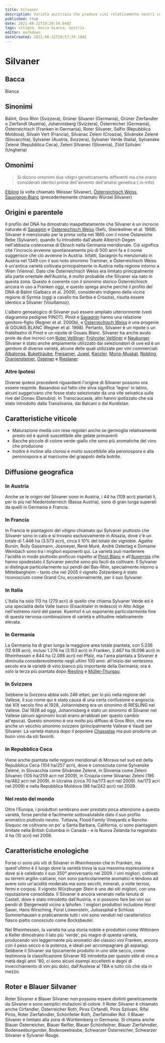 ```yaml
---
title: Silvaner
description: Varietà austriaca che produce vini relativamente neutri con una fermezza e una potenza impressionante in Germania e Alsazia.
published: true
date: 2021-08-22T19:29:54.648Z
tags: vitigno, bacca bianca, austria
editor: markdown
dateCreated: 2021-08-22T18:57:39.184Z
---
```


# Silvaner

## Bacca
Bianca

## Sinonimi
Bálint, Gros Rhin (Svizzera), Grüner Silvaner (Germania), Grüner Zierfandler o Zierfandl (Austria), Johannisberg (Svizzera), Österreicher (Germania), Österreichisch (Franken in Germania), Roter Silvaner, Salfin (Repubblica Moldova), Silvain Vert (Francia), Silvanac Zeleni (Croazia), Silvánske Zelené (Slovacchia), Sylvaner (Austria, Svizzera), Sylvaner Verde (Italia), Sylvanske Zelené (Repubblica Ceca), Zeleni Silvanec (Slovenia), Zöld Szilváni (Ungheria)

## Omonimi
> Si dicono omonimi due vitigni geneticamente differenti ma che erano considerati identici prima dell'avvento dell'analisi genetica
{.is-info}

[Elbling](/vitigni/bacca-bianca/elbling) (a volte chiamato Weisser Silvaner), [Österreichisch Weiss](/vitigni/bacca-bianca/osterreichisch-weiss), [Sauvignon Blanc](/vitigni/bacca-bianca/sauvignon-blanc) (precedentemente chiamato Würzel Silvaner)

## Origini e parentele
Il profilo del DNA ha dimostrato inaspettatamente che Silvaner è un incrocio naturale di [Savagnin](/vitigni/bacca-bianca/savagnin) e [Österreichisch Weiss](/vitigni/bacca-bianca/osterreichisch-weiss) (Sefc, Steinkellner et al. 1998). Silvaner è menzionato per la prima volta nel 1665 con il nome Östareiche Rebe (Sylvaner), quando fu introdotto dall'abate Alberich Degen nell'abbazia cistercense di Ebrach nella Germania meridionale. Ciò significa che l'incrocio avvenne spontaneamente più di 500 anni fa e il nome suggerisce che ciò avvenne in Austria. Infatti, Savagnin fu menzionato in Austria nel 1349 con il suo noto sinonimo Traminer, e Österreichisch Weiss è un'antica varietà coltivata principalmente in Austria nella regione intorno a Wien (Vienna). Dato che Österreichisch Weiss era limitato principalmente alla parte orientale dell'Austria, è molto probabile che Silvaner sia nato in questa zona. Questo è coerente con il sinonimo storico Österreichisch ancora in uso a Franken oggi, e questo spiega anche perché il profilo del DNA di Bálint (Galbács et al. 2009), considerato indigeno della vicina regione di Syrmia (oggi a cavallo tra Serbia e Croazia), risulta essere identico a Silvaner (Vouillamoz).

L'albero genealogico di Silvaner può essere ampliato ulteriormente (vedi diagramma pedigree PINOT). Pinot e [Savagnin](/vitigni/bacca-bianca/savagnin) hanno una relazione genitore-figlio (Regner et al. 2000b), e [Österreichisch Weiss](/vitigni/bacca-bianca/osterreichisch-weiss) è una progenie di GOUAIS BLANC (Regner et al. 1998). Pertanto, Silvaner è un nipote o un fratellastro di Pinot e un nipote di Gouais Blanc. Silvaner ha anche avuto prole da due incroci con [Roter Veltliner](/vitigni/bacca-bianca/roter-veltliner): [Frühroter Veltliner](/vitigni/bacca-bianca/fruhroter-veltliner) e [Neuburger](/vitigni/bacca-bianca/neuburger). Silvaner è stato anche ampiamente utilizzato dai selezionatori di uve ed è un genitore di diverse varietà, alcune delle quali utilizzate per vini commerciali: [Albalonga](/vitigni/bacca-bianca/albalonga), [Bukettraube](/vitigni/bacca-bianca/bukettraube), [Freisamer](/vitigni/bacca-bianca/freisamer), [Juwel](/vitigni/bacca-bianca/juwel), [Kanzler](/vitigni/bacca-bianca/kranzler), [Morio-Muskat](/vitigni/bacca-bianca/morio-muskat), [Nobling](/vitigni/bacca-bianca/nobling), [Oraniensteiner](/vitigni/bacca-bianca/oraniensteiner), [Osteiner](/vitigni/bacca-bianca/osteiner) e [Rieslaner](/vitigni/bacca-bianca/rieslaner).

### Altre Ipotesi

Diverse ipotesi precedenti riguardanti l'origine di Silvaner possono ora essere respinte. Basandosi sul fatto che silva significa 'legno' in latino, alcuni suggerivano che fosse stato selezionato da una vite selvatica sulle rive del Donau (Danubio). In Transcaucasia, altri hanno ipotizzato che sia stato introdotto dalla Transilvania, dai Balcani o dal Kurdistan.

## Caratteristiche viticole

- Maturazione media con rese regolari anche se germoglia relativamente presto ed è quindi suscettibile alle gelate primaverili
- Bacche piccole di colore verde-giallo che sono più aromatiche del vino che producono
- Inoltre è incline alla clorosi e molto suscettibile alla peronospora e alla peronospora e al marciume del grappolo della botrite.

## Diffusione geografica

### In Austria

Anche se le origini del Silvaner sono in Austria, i 44 ha (109 acri) piantati lì, per lo più nel Niederösterreich (Bassa Austria), sono di gran lunga superati da quelli in Germania e Francia.

### In Francia

In Francia le piantagioni del vitigno chiamato qui Sylvaner piuttosto che Silvaner sono in calo e si trovano esclusivamente in Alsazia, dove c'è un totale di 1.446 ha (3.573 acri), circa il 10% del totale dei vignoble. Agathe Bursin, Rolly Gassmann, Josmeyer, René Muré, André Ostertag e Domaine Weinbach sono tra i migliori esponenti qui. La varietà può mantenere l'acidità in modo piuttosto proficuo rispetto al [Pinot Blanc](/vitigni/bacca-bianca/pinot-blanc) e all'[Auxerrois](/vitigni/bacca-bianca/auxerrois) che hanno spodestato il Sylvaner perché sono più facili da coltivare. Il Sylvaner si distingue particolarmente sui pendii del Bas-Rhin, specialmente intorno a Mittelbergheim - tanto che nel 2005 il vigneto Zotzenberg è stato riconosciuto come Grand Cru, eccezionalmente, per il suo Sylvaner.

### In Italia

L'Italia ha solo 113 ha (279 acri) di quello che chiama Sylvaner Verde ed è una specialità della Valle Isarco (Eisacktaler in tedesco) in Alto Adige nell'estremo nord del paese. Kuenhof è un esponente particolarmente fine di questa nervosa combinazione di varietà e altitudine relativamente elevata.

### In Germania

La Germania ha di gran lunga la maggiore area totale piantata, con 5.236 (12.938 acri), inclusi 1.276 ha (3.153 acri) in Franken, 2.467 ha (6.096 acri) in Rheinhessen e 844 ha (2.086 acri) nel Pfalz, ma l'area piantata a Silvaner è diminuita considerevolmente negli ultimi 100 anni: all'inizio del ventesimo secolo era la varietà di vino bianco più importante della Germania; ora è solo la terza più piantata dopo [Riesling](/vitigni/bacca-bianca/riesling) e [Müller-Thurgau](/vitigni/bacca-nera/muller-thurgau).

### In Svizzera

Sebbene la Svizzera abbia solo 246 ettari, per lo più nella regione del Vallese, il suo nome qui è stato causa di una certa confusione e angoscia: dal XIX secolo fino al 1928, Johannisberg era un sinonimo di RIESLING nel Vallese. Dal 1928 ad oggi, Johannisberg è stato un sinonimo di Silvaner nel Vallese (alcuni agronomi locali erano arrabbiati per questo cambio all'epoca). Questo sinonimo è ora molto più diffuso di Gros Rhin, che era anche un vecchio sinonimo svizzero (principalmente Vallese e Vaud) per Silvaner. La varietà matura dopo il popolare [Chasselas](/vitigni/bacca-bianca/chasselas) ma può produrre un buon vino da siti favoriti.

### In Repubblica Ceca

Viene anche piantata nelle regioni meridionali di Morava nel sud est della Repubblica Ceca (104 ha/257 acri), dove è conosciuta come Sylvanske Zelené, in Slovacchia come Silvánske Zelené, in Slovenia come Zeleni Silvanec (105 ha/259 acri nel 2009), in Croazia come Silvanac Zeleni (195 ha/482 acri nel 2009), in Ucraina (circa 70 ha/173 acri nel 2009). ha/173 acri nel 2009) e nella Repubblica Moldova (98 ha/242 acri) nel 2009.

### Nel resto del mondo

Oltre l'Europa, i produttori sembrano aver prestato poca attenzione a questa varietà, forse perché è facilmente sottovalutabile dato il suo profilo aromatico piuttosto neutro. Tuttavia, Flood Family Vineyards e Rancho Sisquoc ne coltivano un po' a Santa Barbara, California, ci sono piantagioni limitate nella British Columbia in Canada - e la Nuova Zelanda ha registrato 4 ha (10 acri) nel 2008.

## Caratteristiche enologiche

Forse ci sono più viti di Silvaner in Rheinhessen che in Franken, ma quest'ultimo è il luogo dove la varietà trova la sua massima espressione e dove si è celebrato il suo 350° anniversario nel 2009. I vini migliori, coltivati su terreni argillo-calcarei, non sono particolarmente aromatici e tendono ad avere solo un'acidità moderata ma sono secchi, minerali, a volte terrosi, fermi e corposi. Il vigneto Würzburger Stein è uno dei siti migliori, con una reputazione consolidata. Il Silvaner è ancora venerato nella tenuta di Castell, dove è stato introdotto dall'Austria, e si possono fare bei vini sui pendii di Steigerwald vicino a Iphofen. I migliori produttori includono Horst Sauer, Hans Wirsching, Fürst Löwenstein, Juliusspital e Schloss Sommerhausen e praticamente tutti i vini sono venduti nel caratteristico fiasco piatto conosciuto come Bocksbeutel.

Nel Rheinhessen, la varietà ha una storia nobile e produttori come Wittmann e Keller dimostrano il lato più 'verde', più magro di questa varietà, producendo vini leggermente più aromatici dei classici vini Franken, ancora con il peso secco e la potenza, e ideali per accompagnare gli asparagi. Sebbene il Silvaner sia tipicamente prodotto in uno stile secco, come testimonia la classificazione Silvaner RS introdotta per questo stile di vino a metà degli anni '80, ci sono alcuni esempi eccellenti e degni di invecchiamento di vini più dolci, dall'Auslese al TBA e tutto ciò che sta in mezzo.

## Roter e Blauer Silvaner

Roter Silvaner e Blauer Silvaner non possono essere distinti geneticamente da Silvaner e sono semplici mutazioni di colore. Il Roter Silvaner è chiamato anche Cirfandler, Österreicher Roth, Piros Cirfandli, Piros Szilvani, Rifai Piros, Roter Zierfahndler, Schönfeiler Roth, Zierfahndler Rot. Il Blauer Silvaner è limitato alla zona di Württemberg in Germania. Si chiama anche Blauer Österreicher, Blauer Reifler, Blauer Schönfeilner, Blauer Zierfahndler, Bodenseeburgunder, Bodenseetraube, Schwarzer Österreicher, Schwarzer Silvaner e Sylvaner Rouge.


